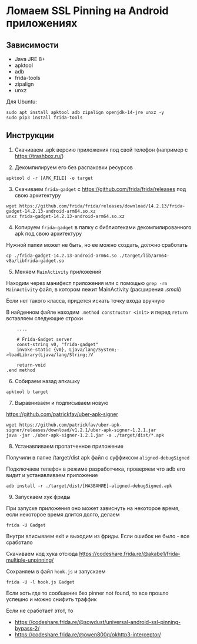 # Ломаем SSL Pinning на Android приложениях

## Зависимости
- Java JRE 8+
- apktool
- adb
- frida-tools
- zipalign
- unxz

Для Ubuntu:
```
sudo apt install apktool adb zipalign openjdk-14-jre unxz -y
sudo pip3 install frida-tools
```

## Инструкции
1) Скачиваем .apk версию приложения под свой телефон (например с https://trashbox.ru/)

2) Декомпилируем его без распаковки ресурсов
```
apktool d -r [APK_FILE] -o target
```

3) Скачиваем ```frida-gadget``` с https://github.com/frida/frida/releases под свою архитектуру
```
wget https://github.com/frida/frida/releases/download/14.2.13/frida-gadget-14.2.13-android-arm64.so.xz
unxz frida-gadget-14.2.13-android-arm64.so.xz
```

4) Копируем ```frida-gadget``` в папку с библиотеками декомпилированного apk под свою архитектуру

Нужной папки может не быть, но ее можно создать, должно сработать

```
cp ./frida-gadget-14.2.13-android-arm64.so ./target/lib/arm64-v8a/libfrida-gadget.so
```

5) Меняем ```MainActivity``` приложений

Находим через манифест приложения или с помощью ```grep -rn MainActivity``` файл, в котором лежит MainActivity (расширения _.smali_)

Если нет такого класса, придется искать точку входа вручную

В найденном файле находим ```.method constructor <init>``` и перед ```return``` вставляем следующие строки

```
    ....
    
    # Frida-Gadget server
    const-string v0, "frida-gadget"
    invoke-static {v0}, Ljava/lang/System;->loadLibrary(Ljava/lang/String;)V

    return-void
.end method
```

6) Собираем назад апкашку

```
apktool b target
```

7) Выравниваем и подписываем новую

https://github.com/patrickfav/uber-apk-signer

```
wget https://github.com/patrickfav/uber-apk-signer/releases/download/v1.2.1/uber-apk-signer-1.2.1.jar
java -jar ./uber-apk-signer-1.2.1.jar -a ./target/dist/*.apk
```

8) Устанавливаем пропатченное приложение

Получили в папке /target/dist apk файл с суффиксом ```aligned-debugSigned```

Подключаем телефон в режиме разработчика, проверяем что adb его видит и устанавливаем приложение

```
adb install -r ./target/dist/[НАЗВАНИЕ]-aligned-debugSigned.apk
```

9) Запускаем хук фриды

При запуске приложения оно может зависнуть на некоторое время, если некоторое время длится долго, делаем

```
frida -U Gadget
```

Внутри вписываем exit и выходим из фриды. Если ошибок не было - все сработало

Скачиваем код хука отсюда https://codeshare.frida.re/@akabe1/frida-multiple-unpinning/

Сохраняем в файл ```hook.js``` и запускаем

```
frida -U -l hook.js Gadget
```

Если хоть где то сообщение без pinner not found, то все прошло успешно и можно снифить траффик

Если не сработает этот, то 
- https://codeshare.frida.re/@sowdust/universal-android-ssl-pinning-bypass-2/
- https://codeshare.frida.re/@owen800q/okhttp3-interceptor/
